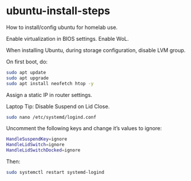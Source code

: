 # ubuntu-install-steps
How to install/config ubuntu for homelab use.

Enable virtualization in BIOS settings.
Enable WoL.

When installing Ubuntu, during storage configuration, disable LVM group.

On first boot, do:
```bash
sudo apt update
sudo apt upgrade
sudo apt install neofetch htop -y
```
Assign a static IP in router settings.

Laptop Tip: Disable Suspend on Lid Close.
```bash
sudo nano /etc/systemd/logind.conf
```
Uncomment the following keys and change it’s values to ignore:
```bash
HandleSuspendKey=ignore
HandleLidSwitch=ignore
HandleLidSwitchDocked=ignore
```
Then:
```bash
sudo systemctl restart systemd-logind
```